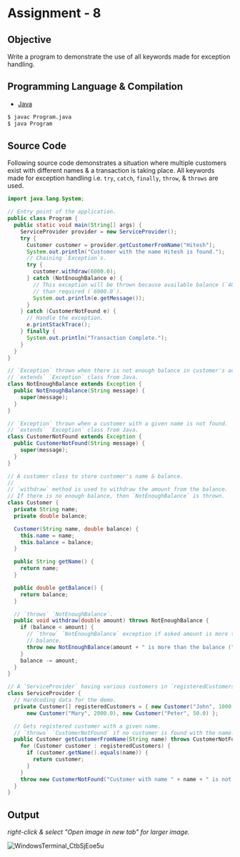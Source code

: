 # Assignment - 8

## Objective

Write a program to demonstrate the use of all keywords made for exception handling.

## Programming Language & Compilation

- [Java](https://www.java.com/en/)

```bash
$ javac Program.java
$ java Program
```

## Source Code

Following source code demonstrates a situation where multiple customers exist with different names & a transaction is taking place.
All keywords made for exception handling i.e. `try`, `catch`, `finally`, `throw`, & `throws` are used.

```java
import java.lang.System;

// Entry point of the application.
public class Program {
  public static void main(String[] args) {
    ServiceProvider provider = new ServiceProvider();
    try {
      Customer customer = provider.getCustomerFromName("Hitesh");
      System.out.println("Customer with the name Hitesh is found.");
      // Chaining `Exception`s.
      try {
        customer.withdraw(6000.0);
      } catch (NotEnoughBalance e) {
        // This exception will be thrown because available balance (`4000.0`) is less
        // than required (`6000.0`).
        System.out.println(e.getMessage());
      }
    } catch (CustomerNotFound e) {
      // Handle the exception.
      e.printStackTrace();
    } finally {
      System.out.println("Transaction Complete.");
    }
  }
}

// `Exception` thrown when there is not enough balance in customer's account.
// `extends` `Exception` class from Java.
class NotEnoughBalance extends Exception {
  public NotEnoughBalance(String message) {
    super(message);
  }
}

// `Exception` thrown when a customer with a given name is not found.
// `extends` `Exception` class from Java.
class CustomerNotFound extends Exception {
  public CustomerNotFound(String message) {
    super(message);
  }
}

// A customer class to store customer's name & balance.
//
// `withdraw` method is used to withdraw the amount from the balance.
// If there is no enough balance, then `NotEnoughBalance` is thrown.
class Customer {
  private String name;
  private double balance;

  Customer(String name, double balance) {
    this.name = name;
    this.balance = balance;
  }

  public String getName() {
    return name;
  }

  public double getBalance() {
    return balance;
  }

  // `throws` `NotEnoughBalance`.
  public void withdraw(double amount) throws NotEnoughBalance {
    if (balance < amount) {
      // `throw` `NotEnoughBalance` exception if asked amount is more than the
      // balance.
      throw new NotEnoughBalance(amount + " is more than the balance (" + balance + ")");
    }
    balance -= amount;
  }
}

// A `ServiceProvider` having various customers in `registeredCustomers`.
class ServiceProvider {
  // Hardcoding data for the demo.
  private Customer[] registeredCustomers = { new Customer("John", 1000.0), new Customer("Hitesh", 4000.0),
      new Customer("Mary", 2000.0), new Customer("Peter", 50.0) };

  // Gets registered customer with a given name.
  // `throws` `CustomerNotFound` if no customer is found with the name.
  public Customer getCustomerFromName(String name) throws CustomerNotFound {
    for (Customer customer : registeredCustomers) {
      if (customer.getName().equals(name)) {
        return customer;
      }
    }
    throw new CustomerNotFound("Customer with name " + name + " is not found");
  }
}
```

## Output

_right-click & select "Open image in new tab" for larger image._

![WindowsTerminal_CtbSjEoe5u](https://user-images.githubusercontent.com/28951144/174453221-496e910a-61f3-4c02-a5f2-f860937edaf6.png)
